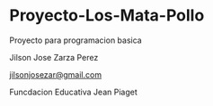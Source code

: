 # Proyecto-Los-Mata-Pollo
Proyecto para programacion basica

Jilson Jose Zarza Perez

jilsonjosezar@gmail.com

Funcdacion Educativa Jean Piaget
